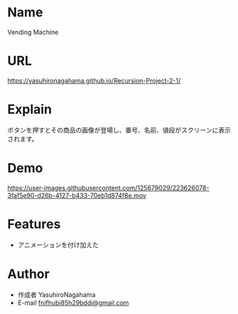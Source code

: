 # Name

Vending Machine

# URL
https://yasuhironagahama.github.io/Recursion-Project-2-1/

# Explain

ボタンを押すとその商品の画像が登場し、番号、名前、値段がスクリーンに表示されます。

# Demo

https://user-images.githubusercontent.com/125679029/223626078-3faf5e90-d26b-4127-b433-70eb1d874f8e.mov

# Features

* アニメーションを付け加えた

# Author

* 作成者 YasuhiroNagahama
* E-mail fnifhubi85h29bddi@gmail.com
